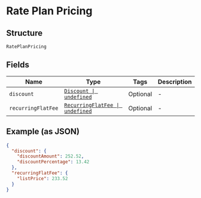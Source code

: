 
# Rate Plan Pricing

## Structure

`RatePlanPricing`

## Fields

| Name | Type | Tags | Description |
|  --- | --- | --- | --- |
| `discount` | [`Discount \| undefined`](../../doc/models/discount.md) | Optional | - |
| `recurringFlatFee` | [`RecurringFlatFee \| undefined`](../../doc/models/recurring-flat-fee.md) | Optional | - |

## Example (as JSON)

```json
{
  "discount": {
    "discountAmount": 252.52,
    "discountPercentage": 13.42
  },
  "recurringFlatFee": {
    "listPrice": 233.52
  }
}
```

